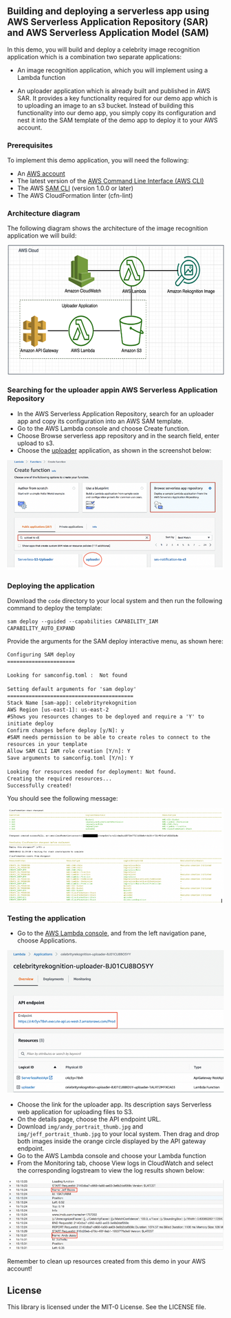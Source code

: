## Building and deploying a serverless app using AWS Serverless Application Repository (SAR) and AWS Serverless Application Model (SAM)

In this demo, you will build and deploy a celebrity image recognition application which is a combination two separate applications:

* An image recognition application, which you will implement using a Lambda function

* An uploader application which is already built and published in AWS SAR. It provides a key functionality required for our demo app which is to uploading an image to an s3 bucket. Instead of building this functionality into our demo app, you simply copy its configuration and nest it into the SAM template of the demo app to deploy it to your AWS account.

### Prerequisites

To implement this demo application, you will need the following:

- An [AWS account](https://aws.amazon.com/premiumsupport/knowledge-center/create-and-activate-aws-account/)
- The latest version of the [AWS Command Line Interface (AWS CLI)](https://docs.aws.amazon.com/cli/latest/userguide/cli-chap-install.html)
- The AWS [SAM CLI](https://docs.aws.amazon.com/serverless-application-model/latest/developerguide/serverless-sam-cli-install.html) (version 1.0.0 or later)
- The AWS CloudFormation linter (cfn-lint)


### Architecture diagram

The following diagram shows the architecture of the image recognition application we will build:

<p align="left">
  <img width="560" height="300" src="https://github.com/aws-samples/amazon-rekognition-videoanalyzer-serverless-with-sam-and-sar/blob/master/img/arch_diag.png">
</p>

### Searching for the uploader appin AWS Serverless Application Repository

- In the AWS Serverless Application Repository, search for an uploader app and copy its configuration into an AWS SAM template. 
- Go to the AWS Lambda console and choose Create function. 
- Choose Browse serverless app repository and in the search field, enter upload to s3. 
- Choose the [uploader](https://serverlessrepo.aws.amazon.com/applications/arn:aws:serverlessrepo:us-east-1:233054207705:applications~uploader) application, as shown in the screenshot below:

![alt text](img/sar_app_search.png)

### Deploying the application
Download the `code` directory to your local system and then run the following command to deploy the template:

	sam deploy --guided --capabilities CAPABILITY_IAM CAPABILITY_AUTO_EXPAND

Provide the arguments for the SAM deploy interactive menu, as shown here:

	Configuring SAM deploy
	======================

	Looking for samconfig.toml :  Not found

	Setting default arguments for 'sam deploy'
	=========================================
	Stack Name [sam-app]: celebrityrekognition 
	AWS Region [us-east-1]: us-east-2
	#Shows you resources changes to be deployed and require a 'Y' to initiate deploy
	Confirm changes before deploy [y/N]: y
	#SAM needs permission to be able to create roles to connect to the resources in your template
	Allow SAM CLI IAM role creation [Y/n]: Y
	Save arguments to samconfig.toml [Y/n]: Y

	Looking for resources needed for deployment: Not found.
	Creating the required resources...
	Successfully created!

You should see the following message:

![alt text](img/cf_stack_changeset.png)

### Testing the application

- Go to the [AWS Lambda console](https://console.aws.amazon.com/lambda/home?region=us-east-1), and from the left navigation pane, choose Applications. 

![alt text](img/apigw_endpoint.png)

- Choose the link for the uploader app. Its description says Serverless web application for uploading files to S3.
- On the details page, choose the API endpoint URL. 
- Download `img/andy_portrait_thumb.jpg` and `img/jeff_portrait_thumb.jpg` to your local system. Then drag and drop both images inside the orange circle displayed by the API gateway endpoint. 
- Go to the AWS Lambda console and choose your Lambda function
- From the Monitoring tab, choose View logs in CloudWatch and select the corresponding logstream to view the log results shown below:

![alt text](img/cw_log.png)

Remember to clean up resources created from this demo in your AWS account!


## License

This library is licensed under the MIT-0 License. See the LICENSE file.

